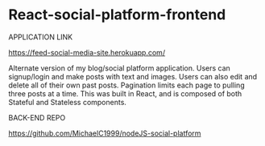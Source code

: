 # React-social-platform-frontend
APPLICATION LINK

https://feed-social-media-site.herokuapp.com/

Alternate version of my blog/social platform application. Users can signup/login and make posts with text and images. Users can also edit and delete all of their own past posts. Pagination limits each page to pulling three posts at a time. This was built in React, and is composed of both Stateful and Stateless components.

BACK-END REPO

https://github.com/MichaelC1999/nodeJS-social-platform
